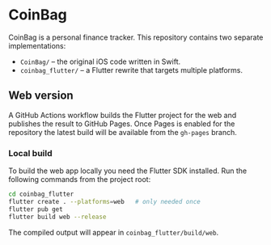 # CoinBag

CoinBag is a personal finance tracker. This repository contains two separate
implementations:

- `CoinBag/` – the original iOS code written in Swift.
- `coinbag_flutter/` – a Flutter rewrite that targets multiple platforms.

## Web version

A GitHub Actions workflow builds the Flutter project for the web and publishes
the result to GitHub Pages. Once Pages is enabled for the repository the latest
build will be available from the `gh-pages` branch.

### Local build

To build the web app locally you need the Flutter SDK installed.
Run the following commands from the project root:

```bash
cd coinbag_flutter
flutter create . --platforms=web   # only needed once
flutter pub get
flutter build web --release
```

The compiled output will appear in `coinbag_flutter/build/web`.
